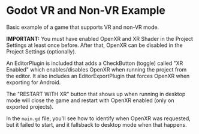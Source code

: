 # Godot VR and Non-VR Example

Basic example of a game that supports VR and non-VR mode.

**IMPORTANT:** You must have enabled OpenXR and XR Shader in the Project Settings at least once before. After that, OpenXR can be disabled in the Project Settings (optionally).

An EditorPlugin is included that adds a CheckButton (toggle) called "XR Enabled" which enables/disables OpenXR when running the project from the editor. It also includes an EditorExportPlugin that forces OpenXR when exporting for Android.

The "RESTART WITH XR" button that shows up when running in desktop mode will close the game and restart with OpenXR enabled (only on exported projects).

In the `main.gd` file, you'll see how to identify when OpenXR was requested, but it failed to start, and it fallsback to desktop mode when that happens.